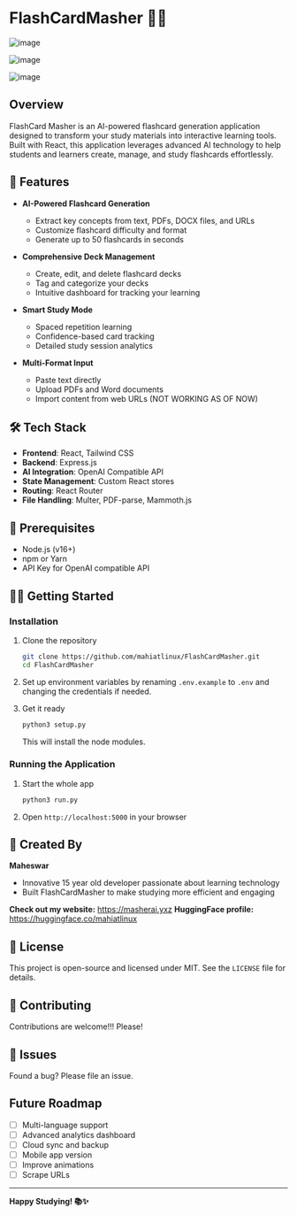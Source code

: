 # FlashCardMasher 🧠📑
![image](https://github.com/user-attachments/assets/58bcb827-3285-483f-b1d0-142d0b3c9b87)

![image](https://github.com/user-attachments/assets/151fa432-99e0-4d8c-82f4-e501fda4028b)

![image](https://github.com/user-attachments/assets/7b68b463-67e7-4752-ab0f-6f2da0e395ec)


## Overview

FlashCard Masher is an AI-powered flashcard generation application designed to transform your study materials into interactive learning tools. Built with React, this application leverages advanced AI technology to help students and learners create, manage, and study flashcards effortlessly.

## 🚀 Features

- **AI-Powered Flashcard Generation**
  - Extract key concepts from text, PDFs, DOCX files, and URLs
  - Customize flashcard difficulty and format
  - Generate up to 50 flashcards in seconds

- **Comprehensive Deck Management**
  - Create, edit, and delete flashcard decks
  - Tag and categorize your decks
  - Intuitive dashboard for tracking your learning

- **Smart Study Mode**
  - Spaced repetition learning
  - Confidence-based card tracking
  - Detailed study session analytics

- **Multi-Format Input**
  - Paste text directly
  - Upload PDFs and Word documents
  - Import content from web URLs (NOT WORKING AS OF NOW)

## 🛠 Tech Stack

- **Frontend**: React, Tailwind CSS
- **Backend**: Express.js
- **AI Integration**: OpenAI Compatible API
- **State Management**: Custom React stores
- **Routing**: React Router
- **File Handling**: Multer, PDF-parse, Mammoth.js

## 🔧 Prerequisites

- Node.js (v16+)
- npm or Yarn
- API Key for OpenAI compatible API

## 🏃‍♂️ Getting Started

### Installation

1. Clone the repository
   ```bash
   git clone https://github.com/mahiatlinux/FlashCardMasher.git
   cd FlashCardMasher
   ```
3. Set up environment variables by renaming `.env.example` to `.env` and changing the credentials if needed.

2. Get it ready
   ```bash
   python3 setup.py
   ```
   This will install the node modules.

### Running the Application

1. Start the whole app
   ```bash
   python3 run.py
   ```

3. Open `http://localhost:5000` in your browser

## 🌟 Created By

**Maheswar**
- Innovative 15 year old developer passionate about learning technology
- Built FlashCardMasher to make studying more efficient and engaging

**Check out my website:** https://masherai.yxz
**HuggingFace profile:** https://huggingface.co/mahiatlinux

## 📄 License

This project is open-source and licensed under MIT. See the `LICENSE` file for details.

## 🤝 Contributing

Contributions are welcome!!! Please!

## 🐛 Issues

Found a bug? Please file an issue.

## Future Roadmap

- [ ] Multi-language support
- [ ] Advanced analytics dashboard
- [ ] Cloud sync and backup
- [ ] Mobile app version
- [ ] Improve animations
- [ ] Scrape URLs

---

**Happy Studying! 📚✨**
